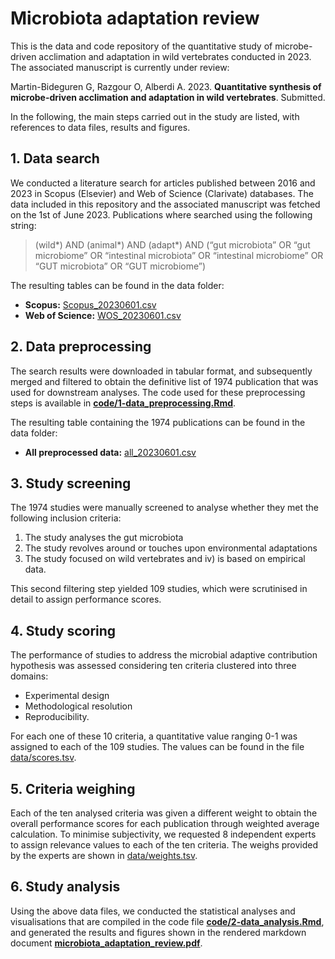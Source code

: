# Microbiota adaptation review
This is the data and code repository of the quantitative study of microbe-driven acclimation and adaptation in wild vertebrates conducted in 2023. The associated manuscript is currently under review:

Martin-Bideguren G, Razgour O, Alberdi A. 2023. **Quantitative synthesis of microbe-driven acclimation and adaptation in wild vertebrates**. Submitted.

In the following, the main steps carried out in the study are listed, with references to data files, results and figures.

## 1. Data search
We conducted a literature search for articles published between 2016 and 2023 in Scopus (Elsevier) and Web of Science (Clarivate) databases. The data  included in this repository and the associated manuscript was fetched on the 1st of June 2023. Publications where searched using the following string:

> (wild*) AND (animal*) AND (adapt*) AND (“gut microbiota” OR “gut microbiome” OR “intestinal microbiota” OR “intestinal microbiome” OR “GUT microbiota” OR “GUT microbiome”)

The resulting tables can be found in the data folder:
- **Scopus:** [Scopus_20230601.csv](data/20230601.csv)
- **Web of Science:** [WOS_20230601.csv](data/20230601.csv)

## 2. Data preprocessing
The search results were downloaded in tabular format, and subsequently merged and filtered to obtain the definitive list of 1974 publication that was used for downstream analyses. The code used for these preprocessing steps is available in **[code/1-data_preprocessing.Rmd](code/1-data_preprocessing.Rmd)**.

The resulting table containing the 1974 publications can be found in the data folder:
- **All preprocessed data:** [all_20230601.csv](data/all_20230601.csv)

## 3. Study screening
The 1974 studies were manually screened to analyse whether they met the following inclusion criteria:
1. The study analyses the gut microbiota
2. The study revolves around or touches upon environmental adaptations
3. The study focused on wild vertebrates and iv) is based on empirical data.

This second filtering step yielded 109 studies, which were scrutinised in detail to assign performance scores.

## 4. Study scoring
The performance of studies to address the microbial adaptive contribution hypothesis was assessed considering ten criteria clustered into three domains:
- Experimental design
- Methodological resolution
- Reproducibility.

For each one of these 10 criteria, a quantitative value ranging 0-1 was assigned to each of the 109 studies. The values can be found in the file [data/scores.tsv](data/scores.tsv).

## 5. Criteria weighing
Each of the ten analysed criteria was given a different weight to obtain the overall performance scores for each publication through weighted average calculation. To minimise subjectivity, we requested 8 independent experts to assign relevance values to each of the ten criteria. The weighs provided by the experts are shown in [data/weights.tsv](data/weights.tsv).

## 6. Study analysis
Using the above data files, we conducted the statistical analyses and visualisations that are compiled in the code file **[code/2-data_analysis.Rmd](code/2-data_analysis.Rmd)**, and generated the results and figures shown in the rendered markdown document **[microbiota_adaptation_review.pdf](microbiota_adaptation_review.pdf)**.
